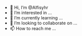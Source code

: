- 👋 Hi, I’m @Alfisyhr
- 👀 I’m interested in ...
- 🌱 I’m currently learning ...
- 💞️ I’m looking to collaborate on ...
- 📫 How to reach me ...

<!---
Alfisyhr/Alfisyhr is a ✨ special ✨ repository because its `README.md` (this file) appears on your GitHub profile.
You can click the Preview link to take a look at your changes.
--->
